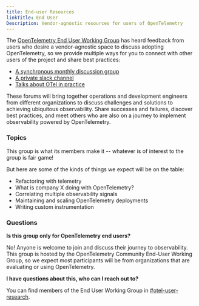 ```yaml
---
title: End-user Resources
linkTitle: End User
Description: Vendor-agnostic resources for users of OpenTelemetry
---
```


The [OpenTelemetry End User Working Group][] has heard feedback from users who
desire a vendor-agnostic space to discuss adopting OpenTelemetry, so we provide
multiple ways for you to connect with other users of the project and share best
practices:

* [A synchronous monthly discussion group](discussion-group/)
* [A private slack channel](slack-channel/)
* [Talks about OTel in practice](otel-in-practice/)

These forums will bring together operations and
development engineers from different organizations to discuss challenges and
solutions to achieving ubiquitous observability. Share successes and failures,
discover best practices, and meet others who are also on a journey to implement
observability powered by OpenTelemetry.

### Topics

This group is what its members make it -- whatever is of interest to the group
is fair game!

But here are some of the kinds of things we expect will be on the
table:

* Refactoring with telemetry
* What is company X doing with OpenTelemetry?
* Correlating multiple observability signals
* Maintaining and scaling OpenTelemetry deployments
* Writing custom instrumentation

### Questions

**Is this group only for OpenTelemetry end users?**

No! Anyone is welcome to join and discuss their journey to observability. This
group is hosted by the OpenTelemetry Community End-User Working Group, so we
expect most participants will be from organizations that are evaluating or using
OpenTelemetry.

**I have questions about this, who can I reach out to?**

You can find members of the End User Working Group in
[#otel-user-research](https://cloud-native.slack.com/archives/C01RT3MSWGZ).

[opentelemetry end user working group]:
  https://github.com/open-telemetry/community/tree/main/working-groups/end-user
